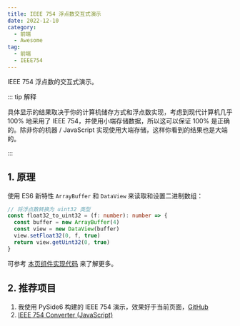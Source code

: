 ```yaml
---
title: IEEE 754 浮点数交互式演示
date: 2022-12-10
category:
  - 前端
  - Awesome
tag:
  - 前端
  - IEEE754
---
```


IEEE 754 浮点数的交互式演示。

<!-- more -->

<script setup lang="ts">
import IEEE754 from '@/components/IEEE754.vue'
</script>

<IEEE754 />

::: tip 解释

具体显示的结果取决于你的计算机储存方式和浮点数实现，考虑到现代计算机几乎 100% 地采用了 IEEE 754，并使用小端存储数据，所以这可以保证 100% 是正确的。除非你的机器 / JavaScript 实现使用大端存储，这样你看到的结果也是大端的。

:::

## 1. 原理

使用 ES6 新特性 `ArrayBuffer` 和 `DataView` 来读取和设置二进制数组：

```ts
// 将浮点数转换为 uint32 类型
const float32_to_uint32 = (f: number): number => {
  const buffer = new ArrayBuffer(4)
  const view = new DataView(buffer)
  view.setFloat32(0, f, true)
  return view.getUint32(0, true)
}
```

可参考 [本页组件实现代码](https://github.com/Sun-ZhenXing/Sun-ZhenXing.github.io/tree/main/src/.vuepress/components/IEEE754.vue) 来了解更多。

## 2. 推荐项目

1. 我使用 PySide6 构建的 IEEE 754 演示，效果好于当前页面，[GitHub](https://github.com/Sun-ZhenXing/IEEE754)
2. [IEEE 754 Converter (JavaScript)](https://www.h-schmidt.net/FloatConverter/IEEE754.html)
